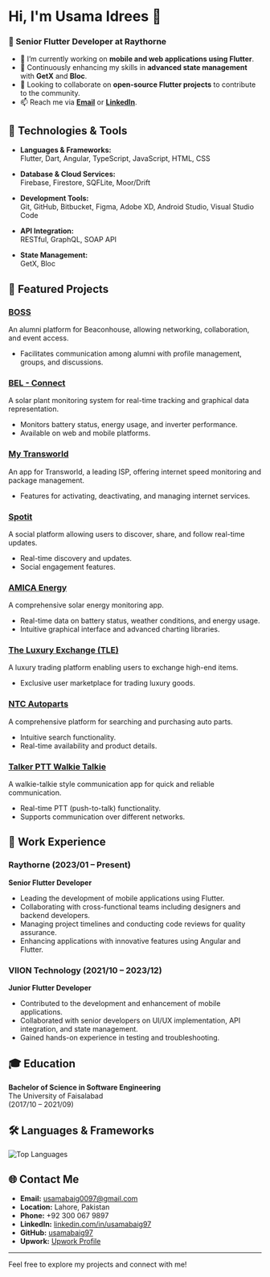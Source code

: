 # Hi, I'm Usama Idrees 👋

### 🚀 Senior Flutter Developer at Raythorne

- 🔭 I’m currently working on **mobile and web applications using Flutter**.
- 🌱 Continuously enhancing my skills in **advanced state management** with **GetX** and **Bloc**.
- 👯 Looking to collaborate on **open-source Flutter projects** to contribute to the community.
- 📫 Reach me via **[Email](mailto:usamabaig0097@gmail.com)** or **[LinkedIn](https://linkedin.com/in/usamabaig97)**.

## 🔧 Technologies & Tools

- **Languages & Frameworks:**  
  Flutter, Dart, Angular, TypeScript, JavaScript, HTML, CSS

- **Database & Cloud Services:**  
  Firebase, Firestore, SQFLite, Moor/Drift

- **Development Tools:**  
  Git, GitHub, Bitbucket, Figma, Adobe XD, Android Studio, Visual Studio Code

- **API Integration:**  
  RESTful, GraphQL, SOAP API

- **State Management:**  
  GetX, Bloc

## 💼 Featured Projects


### **[BOSS](https://play.google.com/store/apps/details?id=com.beaconhouse.boss&hl=en)**  
An alumni platform for Beaconhouse, allowing networking, collaboration, and event access.  
- Facilitates communication among alumni with profile management, groups, and discussions.

### **[BEL - Connect](https://play.google.com/store/apps/details?id=com.energise.bel&hl=en)**  
A solar plant monitoring system for real-time tracking and graphical data representation.  
- Monitors battery status, energy usage, and inverter performance.
- Available on web and mobile platforms.

### **[My Transworld](https://play.google.com/store/apps/details?id=com.viion.tes&hl=en)**  
An app for Transworld, a leading ISP, offering internet speed monitoring and package management.  
- Features for activating, deactivating, and managing internet services.

### **[Spotit](https://play.google.com/store/apps/details?id=com.app.spotit&hl=en)**  
A social platform allowing users to discover, share, and follow real-time updates.  
- Real-time discovery and updates.
- Social engagement features.

### **[AMICA Energy](https://play.google.com/store/apps/details?id=com.viion.amica&hl=en)**  
A comprehensive solar energy monitoring app.  
- Real-time data on battery status, weather conditions, and energy usage.
- Intuitive graphical interface and advanced charting libraries.

### **[The Luxury Exchange (TLE)](https://play.google.com/store/apps/details?id=com.app.tle&hl=en)**  
A luxury trading platform enabling users to exchange high-end items.  
- Exclusive user marketplace for trading luxury goods.

### **[NTC Autoparts](https://play.google.com/store/apps/details?id=com.app.ntc&hl=en)**  
A comprehensive platform for searching and purchasing auto parts.  
- Intuitive search functionality.
- Real-time availability and product details.

### **[Talker PTT Walkie Talkie](https://play.google.com/store/apps/details?id=network.talker.app&hl=en)**  
A walkie-talkie style communication app for quick and reliable communication.  
- Real-time PTT (push-to-talk) functionality.
- Supports communication over different networks.

## 💼 Work Experience

### Raythorne (2023/01 – Present)  
**Senior Flutter Developer**  
- Leading the development of mobile applications using Flutter.
- Collaborating with cross-functional teams including designers and backend developers.
- Managing project timelines and conducting code reviews for quality assurance.
- Enhancing applications with innovative features using Angular and Flutter.

### VIION Technology (2021/10 – 2023/12)  
**Junior Flutter Developer**  
- Contributed to the development and enhancement of mobile applications.
- Collaborated with senior developers on UI/UX implementation, API integration, and state management.
- Gained hands-on experience in testing and troubleshooting.

## 🎓 Education

**Bachelor of Science in Software Engineering**  
The University of Faisalabad  
(2017/10 – 2021/09)


## 🛠️ Languages & Frameworks

![Top Languages](https://github-readme-stats.vercel.app/api/top-langs/?username=usamabaig97&layout=compact&theme=radical)

## 🌐 Contact Me

- **Email:** [usamabaig0097@gmail.com](mailto:usamabaig0097@gmail.com)  
- **Location:** Lahore, Pakistan  
- **Phone:** +92 300 067 9897  
- **LinkedIn:** [linkedin.com/in/usamabaig97](https://linkedin.com/in/usamabaig97)  
- **GitHub:** [usamabaig97](https://github.com/usamabaig97)  
- **Upwork:** [Upwork Profile](https://www.upwork.com/freelancers/~01060f4eb367cdfe8e)

---

Feel free to explore my projects and connect with me!
